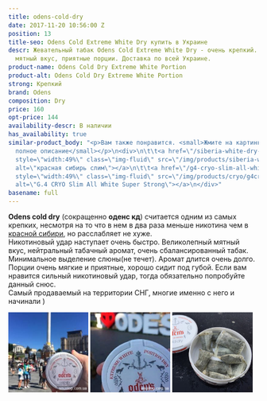 ```yaml
---
title: odens-cold-dry
date: 2017-11-20 10:56:00 Z
position: 13
title-seo: Odens Cold Extreme White Dry купить в Украине
descr: Жевательный табак Odens Cold Extreme White Dry - очень крепкий. Великолепный
  мятный вкус, приятные порции. Доставка по всей Украине.
product-name: Odens Cold Dry Extreme White Portion
product-alt: Odens Cold Dry Extreme White Portion
strong: Крепкий
brand: Odens
composition: Dry
price: 160
opt-price: 144
availability-descr: В наличии
has_availability: true
similar-product_body: "<p>Вам также понравится. <small>Жмите на картинки и читайте
  полное описание</small></p>\n<div>\n\t\t<a href=\"/siberia-white-dry-slim\"><img
  style=\"width:49%\" class=\"img-fluid\" src=\"/img/products/siberia-white-dry-slim/siberia-red-white-dry-slim.jpg\"
  alt=\"красная сибирь слим\"></a>\n\t\t<a href=\"/g4-cryo-slim-all-white-super-strong\"><img
  style=\"width:49%\" class=\"img-fluid\" src=\"/img/products/cryo/g4cryo-snus.jpg\"
  alt=\"G.4 CRYO Slim All White Super Strong\"></a>\n</div>"
basename: full
---
```


**Odens cold dry** (сокращенно **оденс кд**) считается одним из самых крепких, несмотря на то что в нем в два раза меньше никотина чем в [красной сибири](/siberia-white), но расслабляет не хуже. <br>
Никотиновый удар наступает очень быстро.
Великолепный мятный вкус, нейтральный табачный аромат, очень сбалансированный табак. Минимальное выделение слюны(не течет). Аромат длится очень долго. Порции очень мягкие и приятные, хорошо сидит под губой.
Если вам нравится сильный никотиновый удар, тогда обязательно попробуйте данный снюс.<br>
Самый продаваемый на территории СНГ, многие именно с него и начинали )
<div class="mb-3">
<img class="img-fluid" style="width:32%" src="/img/products/odens-cold-dry/snus-odens-cold-dry-kiev.jpg" alt="Снюс Оденс колд драй Киев">
<img class="img-fluid" style="width:32%" src="/img/products/odens-cold-dry/snus-odens-cold-dry-odessa.jpg" alt="Оденс колд драй снюс Одесса">
<img class="img-fluid" style="width:32%" src="/img/products/odens-cold-dry/snustop-odens-cd.jpg" alt="Odens Cold Extreme White Dry">
</div>